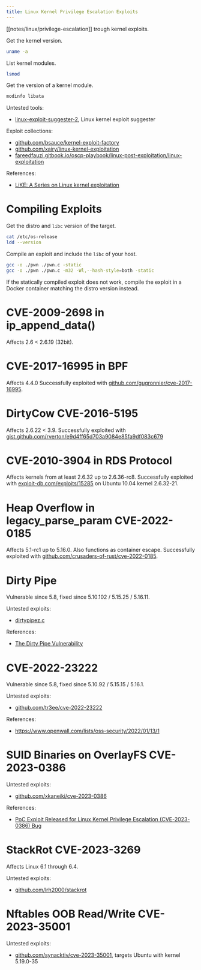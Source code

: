 ```yaml
---
title: Linux Kernel Privilege Escalation Exploits
---
```


[[notes/linux/privilege-escalation]] trough kernel exploits.

Get the kernel version.

~~~ bash
uname -a
~~~

List kernel modules.

~~~ bash
lsmod
~~~

Get the version of a kernel module.

~~~ bash
modinfo libata
~~~

Untested tools:

- [linux-exploit-suggester-2](https://github.com/jondonas/linux-exploit-suggester-2), Linux kernel exploit suggester

Exploit collections:

- [github.com/bsauce/kernel-exploit-factory](https://github.com/bsauce/kernel-exploit-factory)
- [github.com/xairy/linux-kernel-exploitation](https://github.com/xairy/linux-kernel-exploitation#exploits)
- [fareedfauzi.gitbook.io/oscp-playbook/linux-post-exploitation/linux-exploitation](http://web.archive.org/web/20230523122537/https://fareedfauzi.gitbook.io/oscp-playbook/linux-post-exploitation/linux-exploitation)

References:

- [LiKE: A Series on Linux kernel exploitation](https://sam4k.com/like-a-series-on-linux-kernel-exploitation/)

# Compiling Exploits

Get the distro and `libc` version of the target.

~~~ bash
cat /etc/os-release
ldd --version
~~~

Compile an exploit and include the `libc` of your host.

~~~ bash
gcc -o ./pwn ./pwn.c -static
gcc -o ./pwn ./pwn.c -m32 -Wl,--hash-style=both -static
~~~

If the statically compiled exploit does not work, compile the exploit in a Docker container matching the distro version instead.

# CVE-2009-2698 in ip_append_data()

Affects 2.6 < 2.6.19 (32bit).

# CVE-2017-16995 in BPF

Affects 4.4.0
Successfully exploited with [github.com/gugronnier/cve-2017-16995](http://web.archive.org/web/20230530115947/https://raw.githubusercontent.com/gugronnier/CVE-2017-16995/master/exploit-poc-pentest.c).

# DirtyCow CVE-2016-5195

Affects 2.6.22 < 3.9.
Successfully exploited with [gist.github.com/rverton/e9d4ff65d703a9084e85fa9df083c679](http://web.archive.org/web/20180826162437/https://gist.githubusercontent.com/rverton/e9d4ff65d703a9084e85fa9df083c679/raw/9b1b5053e72a58b40b28d6799cf7979c53480715/cowroot.c)

# CVE-2010-3904 in RDS Protocol

Affects kernels from at least 2.6.32 up to 2.6.36-rc8.
Successfully exploited with [exploit-db.com/exploits/15285](http://web.archive.org/web/20210927124552/https://www.exploit-db.com/download/15285) on Ubuntu 10.04 kernel 2.6.32-21.

# Heap Overflow in legacy_parse_param CVE-2022-0185

Affects 5.1-rc1 up to 5.16.0.
Also functions as container escape.
Successfully exploited with [github.com/crusaders-of-rust/cve-2022-0185](https://github.com/Crusaders-of-Rust/CVE-2022-0185).

# Dirty Pipe

Vulnerable since 5.8, fixed since 5.10.102 / 5.15.25 / 5.16.11.

Untested exploits:

- [dirtypipez.c](http://web.archive.org/web/20221006110338/https://haxx.in/files/dirtypipez.c)

References:

- [The Dirty Pipe Vulnerability](http://web.archive.org/web/20220901161644/https://dirtypipe.cm4all.com/)

# CVE-2022-23222

Vulnerable since 5.8, fixed since 5.10.92 / 5.15.15 / 5.16.1.

Untested exploits:

- [github.com/tr3ee/cve-2022-23222](https://github.com/tr3ee/CVE-2022-23222)

References:

- <https://www.openwall.com/lists/oss-security/2022/01/13/1>

# SUID Binaries on OverlayFS CVE-2023-0386

Untested exploits:

- [github.com/xkaneiki/cve-2023-0386](https://github.com/xkaneiki/CVE-2023-0386)

References:

- [PoC Exploit Released for Linux Kernel Privilege Escalation (CVE-2023-0386) Bug](http://web.archive.org/web/20230505111920/https://securityonline.info/poc-exploit-released-for-linux-kernel-privilege-escalation-cve-2023-0386-bug/)

# StackRot CVE-2023-3269

Affects Linux 6.1 through 6.4.

Untested exploits:

- [github.com/lrh2000/stackrot](https://github.com/lrh2000/StackRot)

# Nftables OOB Read/Write CVE-2023-35001

Untested exploits:

- [github.com/synacktiv/cve-2023-35001](https://github.com/synacktiv/CVE-2023-35001), targets Ubuntu with kernel 5.19.0-35
